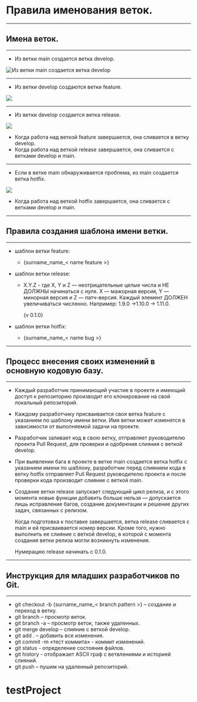 Правила именования веток.
=
---
Имена веток.
--
---
- Из ветки main создается ветка develop.

![Из ветки main создается ветка develop](https://wac-cdn.atlassian.com/dam/jcr:a13c18d6-94f3-4fc4-84fb-2b8f1b2fd339/01%20How%20it%20works.svg?cdnVersion=582)

---
- Из ветки develop создаются ветки feature.

![](https://wac-cdn.atlassian.com/dam/jcr:34c86360-8dea-4be4-92f7-6597d4d5bfae/02%20Feature%20branches.svg?cdnVersion=582)

---
- Из ветки develop создается ветка release.

![](https://wac-cdn.atlassian.com/dam/jcr:8f00f1a4-ef2d-498a-a2c6-8020bb97902f/03%20Release%20branches.svg?cdnVersion=582)

- Когда работа над веткой feature завершается, она сливается в ветку develop.
- Когда работа над веткой release завершается, она сливается с ветками develop и main.
---
- Если в ветке main обнаруживается проблема, из main создается ветка hotfix.

![](https://wac-cdn.atlassian.com/dam/jcr:cc0b526e-adb7-4d45-874e-9bcea9898b4a/04%20Hotfix%20branches.svg?cdnVersion=582)

- Когда работа над веткой hotfix завершается, она сливается с ветками develop и main.
---
Правила создания шаблона имени ветки.
--
---
- шаблон ветки feature:
    - {surname_name_< name feature >}
- шаблон ветки release:

    - X.Y.Z - где X, Y и Z — неотрицательные целые числа и НЕ ДОЛЖНЫ начинаться с нуля. X — мажорная версия, Y — минорная версия и Z — патч-версия. Каждый элемент ДОЛЖЕН увеличиваться численно. Например: 1.9.0 ->1.10.0 -> 1.11.0.

      {v 0.1.0}
- шаблон ветки hotfix:
  - {surname_name_< name bug >}

---

Процесс внесения своих изменений в основную кодовую базу.
--
---

- Каждый разработчик принимающий участие в проекте и имеющий доступ к репозиторию производит его клонирование на свой локальный репозиторий.
- Каждому разработчику присваивается своя ветка feature с указанием по шаблону имени ветки. Имя ветки может изменятся в зависимости от выполняемой задачи на проекте. 
- Разработчик заливает код в свою ветку, отправляет руководителю проекта Pull Request, для проверки и одобрения слияния с веткой develop.
- При выявлении бага в проекте в ветке main создается ветка hotfix с указанием имени по шаблону, разработчик перед слиянием кода в ветку hotfix отправляет Pull Request руководителю проекта и после проверки кода производит слияние с веткой main.
- Создание ветки release запускает следующий цикл релиза, и с этого момента новые функции добавить больше нельзя — допускается лишь исправление багов, создание документации и решение других задач, связанных с релизом. 

  Когда подготовка к поставке завершается, ветка release сливается с main и ей присваивается номер версии. Кроме того, нужно выполнить ее слияние с веткой develop, в которой с момента создания ветки релиза могли возникнуть изменения.

  Нумерацию release начинать с 0.1.0.
---
Инструкция для младших разработчиков по Git.
--
---
  - git checkout -b {surname_name_< branch pattern >} – создание и переход в ветку.
  - git branch – просмотр веток.
  - git branch -a – просмотр веток, также удаленных.
  - git merge develop – слияние с веткой develop.
  - git add . – добавить все изменения.
  - git commit -m «тест коммита» - коммит изменений.
  - git status - определение состояния файлов.
  - git history - отображает ASCII граф с ветвлениями и историей слияний.
  - git push – пушим на удаленный репозиторий.




# testProject
